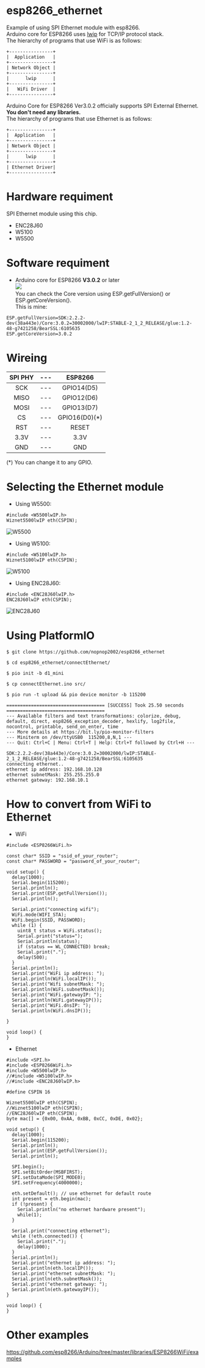 # esp8266_ethernet
Example of using SPI Ethernet module with esp8266.   
Arduino core for ESP8266 uses [lwip](https://savannah.nongnu.org/projects/lwip/) for TCP/IP protocol stack.   
The hierarchy of programs that use WiFi is as follows:

```
+----------------+
|  Application   |
+----------------+
| Network Object |
+----------------+
|      lwip      |
+----------------+
|   WiFi Driver  |
+----------------+ 
```

Arduino Core for ESP8266 Ver3.0.2 officially supports SPI External Ethernet.   
__You don't need any libraries.__   
The hierarchy of programs that use Ethernet is as follows:

```
+----------------+
|  Application   |
+----------------+
| Network Object |
+----------------+
|      lwip      |
+----------------+
| Ethernet Driver|
+----------------+
```

# Hardware requiment
SPI Ethernet module using this chip.
- ENC28J60
- W5100
- W5500

# Software requiment
- Arduino core for ESP8266 __V3.0.2__ or later  
![](https://img.shields.io/badge/_IMPORTANT-important)  
You can check the Core version using ESP.getFullVersion() or ESP.getCoreVersion().   
This is mine:   
```
ESP.getFullVersion=SDK:2.2.2-dev(38a443e)/Core:3.0.2=30002000/lwIP:STABLE-2_1_2_RELEASE/glue:1.2-48-g7421258/BearSSL:6105635
ESP.getCoreVersion=3.0.2
```


# Wireing

|SPI PHY|---|ESP8266|
|:-:|:-:|:-:|
|SCK|---|GPIO14(D5)|
|MISO|---|GPIO12(D6)|
|MOSI|---|GPIO13(D7)|
|CS|---|GPIO16(D0)(*)|
|RST|---|RESET|
|3.3V|---|3.3V|
|GND|---|GND|

(*) You can change it to any GPIO.

# Selecting the Ethernet module

- Using W5500:
```
#include <W5500lwIP.h>
Wiznet5500lwIP eth(CSPIN);
```
![W5500](https://user-images.githubusercontent.com/6020549/83312712-524abd00-a24e-11ea-9c15-c5ad85022854.JPG)

- Using W5100:
```
#include <W5100lwIP.h>
Wiznet5100lwIP eth(CSPIN);
```
![W5100](https://user-images.githubusercontent.com/6020549/83312708-4f4fcc80-a24e-11ea-923d-409ddeeee855.JPG)

- Using ENC28J60:
```
#include <ENC28J60lwIP.h>
ENC28J60lwIP eth(CSPIN);
```
![ENC28J60](https://user-images.githubusercontent.com/6020549/83312722-57a80780-a24e-11ea-8ae5-f878071a8a3d.JPG)


# Using PlatformIO
```
$ git clone https://github.com/nopnop2002/esp8266_ethernet

$ cd esp8266_ethernet/connectEthernet/

$ pio init -b d1_mini

$ cp connectEthernet.ino src/

$ pio run -t upload && pio device monitor -b 115200

==================================== [SUCCESS] Took 25.50 seconds ====================================
--- Available filters and text transformations: colorize, debug, default, direct, esp8266_exception_decoder, hexlify, log2file, nocontrol, printable, send_on_enter, time
--- More details at https://bit.ly/pio-monitor-filters
--- Miniterm on /dev/ttyUSB0  115200,8,N,1 ---
--- Quit: Ctrl+C | Menu: Ctrl+T | Help: Ctrl+T followed by Ctrl+H ---

SDK:2.2.2-dev(38a443e)/Core:3.0.2=30002000/lwIP:STABLE-2_1_2_RELEASE/glue:1.2-48-g7421258/BearSSL:6105635
connecting ethernet..
ethernet ip address: 192.168.10.128
ethernet subnetMask: 255.255.255.0
ethernet gateway: 192.168.10.1
```

# How to convert from WiFi to Ethernet

- WiFi
```
#include <ESP8266WiFi.h>

const char* SSID = "ssid_of_your_router";
const char* PASSWORD = "password_of_your_router";

void setup() {
  delay(1000);
  Serial.begin(115200);
  Serial.println();
  Serial.print(ESP.getFullVersion());
  Serial.println();

  Serial.print("connecting wifi");
  WiFi.mode(WIFI_STA);
  WiFi.begin(SSID, PASSWORD);
  while (1) {
    uint8_t status = WiFi.status();
    Serial.print("status=");
    Serial.println(status);
    if (status == WL_CONNECTED) break;
    Serial.print(".");
    delay(500);
  }
  Serial.println();
  Serial.print("WiFi ip address: ");
  Serial.println(WiFi.localIP());
  Serial.print("Wifi subnetMask: ");
  Serial.println(WiFi.subnetMask());
  Serial.print("WiFi.gatewayIP: ");
  Serial.println(WiFi.gatewayIP());
  Serial.print("WiFi.dnsIP: ");
  Serial.println(WiFi.dnsIP());

}

void loop() {
}
```

- Ethernet
```
#include <SPI.h>
#include <ESP8266WiFi.h>
#include <W5500lwIP.h>
//#include <W5100lwIP.h>
//#include <ENC28J60lwIP.h>

#define CSPIN 16

Wiznet5500lwIP eth(CSPIN);
//Wiznet5100lwIP eth(CSPIN);
//ENC28J60lwIP eth(CSPIN);
byte mac[] = {0x00, 0xAA, 0xBB, 0xCC, 0xDE, 0x02};

void setup() {
  delay(1000);
  Serial.begin(115200);
  Serial.println();
  Serial.print(ESP.getFullVersion());
  Serial.println();

  SPI.begin();
  SPI.setBitOrder(MSBFIRST);
  SPI.setDataMode(SPI_MODE0);
  SPI.setFrequency(4000000);

  eth.setDefault(); // use ethernet for default route
  int present = eth.begin(mac);
  if (!present) {
    Serial.println("no ethernet hardware present");
    while(1);
  }
  
  Serial.print("connecting ethernet");
  while (!eth.connected()) {
    Serial.print(".");
    delay(1000);
  }
  Serial.println();
  Serial.print("ethernet ip address: ");
  Serial.println(eth.localIP());
  Serial.print("ethernet subnetMask: ");
  Serial.println(eth.subnetMask());
  Serial.print("ethernet gateway: ");
  Serial.println(eth.gatewayIP());
}

void loop() {
}
```

# Other examples   
https://github.com/esp8266/Arduino/tree/master/libraries/ESP8266WiFi/examples

